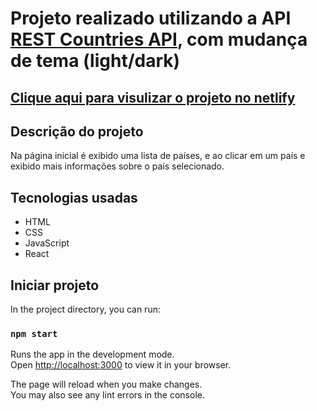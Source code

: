 # Projeto realizado utilizando a API [REST Countries API](https://restcountries.com), com mudança de tema (light/dark)

## [Clique aqui para visulizar o projeto no netlify](https://rest-countries-api-with-dark-theme.netlify.app/)

## Descrição do projeto
   Na página inicial é exibido uma lista de países, e ao clicar em um país e exibido mais informações sobre o país selecionado.

## Tecnologias usadas
<ul>
  <li>HTML</li>
  <li>CSS</li>
  <li>JavaScript</li>
  <li>React</li>
</ul>

## Iniciar projeto
In the project directory, you can run:
### `npm start`

Runs the app in the development mode.\
Open [http://localhost:3000](http://localhost:3000) to view it in your browser.

The page will reload when you make changes.\
You may also see any lint errors in the console.
